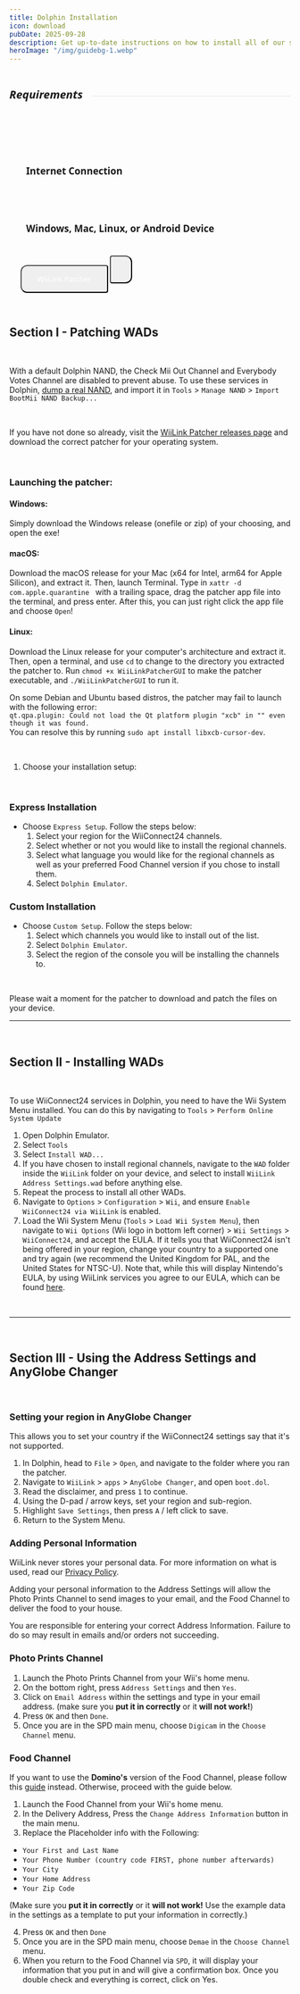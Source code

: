 ```yaml
---
title: Dolphin Installation
icon: download
pubDate: 2025-09-28
description: Get up-to-date instructions on how to install all of our services on Dolphin!
heroImage: "/img/guidebg-1.webp"
---
```


<div style="display: flex; gap:8px; align-items: center;">
  <h5 style="font-family: system-ui; font-size:20px;">Requirements</h5>
  <hr style="flex-grow: 1; border: none; opacity:0.1; border-top: 2px solid var(--color); margin-left: 10px">
</div>
<div style="display:flex; gap:13px; margin-top:10px;background-color:var(--bg-color-tertiary); border:2px solid var(--border-color); align-items:center; justify-content:space-between; padding:35px 20px 30px 20px; border-radius:12px; flex-wrap:wrap; position:relative;"> <h4 style="font-size:17px; font-family:system-ui; padding:10px; border:0px solid #00000060; border-radius:8px;"><span class="globe"></span> Internet Connection</h4> <h4 style="font-size:17px; font-family:system-ui; padding:10px; border:0px solid #00000060; border-radius:8px;"><span class="monitor"></span> Windows, Mac, Linux, or Android Device</h4><div style="height:40px; border-radius:8px;  position:relative;">
<a href="https://github.com/WiiLink24/WiiLink-Patcher-GUI/releases"><button type="button" style="height:50px; padding-left:28px; padding-right:28px; border-radius:12px 4px 4px 12px; color:white !important; transform:translate(0, -8px); font-family:system-ui;" class="btn1 btn btn-success"><span class="download"></span> WiiLink Patcher</button></a>
<a href="https://github.com/hwalker56/WiiLinkPatcherAndroid#getting-started"><button type="button" style="height:50px; padding-left:18px; padding-right:18px; border-radius:4px 12px 12px 4px; color:white !important; transform:translate(0, -8px); font-family:system-ui;" class="btn1 btn btn-success"><span class="android"></span></button></a>
</div></div>
</br>

## Section I - Patching WADs

</br>

<l class="notice warn smallwidth">With a default Dolphin NAND, the Check Mii Out Channel and Everybody Votes Channel are disabled to prevent abuse. To use these services in Dolphin, [dump a real NAND](https://wii.hacks.guide/bootmii), and import it in `Tools` > `Manage NAND` > `Import BootMii NAND Backup...`</l>

</br>

If you have not done so already, visit the [WiiLink Patcher releases page](https://github.com/WiiLink24/WiiLink-Patcher-GUI/releases) and download the correct patcher for your operating system.

</br>

### Launching the patcher:

#### Windows:
Simply download the Windows release (onefile or zip) of your choosing, and open the exe!

#### macOS:
Download the macOS release for your Mac (x64 for Intel, arm64 for Apple Silicon), and extract it. Then, launch Terminal. Type in `xattr -d com.apple.quarantine ` with a trailing space, drag the patcher app file into the terminal, and press enter. After this, you can just right click the app file and choose `Open`!

#### Linux:
Download the Linux release for your computer's architecture and extract it. Then, open a terminal, and use `cd` to change to the directory you extracted the patcher to. Run `chmod +x WiiLinkPatcherGUI` to make the patcher executable, and `./WiiLinkPatcherGUI` to run it.

<l class= "notice info">On some Debian and Ubuntu based distros, the patcher may fail to launch with the following error: </br>
`qt.qpa.plugin: Could not load the Qt platform plugin "xcb" in "" even though it was found.` </br>
You can resolve this by running `sudo apt install libxcb-cursor-dev`.</l>

</br>

1. Choose your installation setup:

</br>

### Express Installation
   - Choose `Express Setup`. Follow the steps below:
     1. Select your region for the WiiConnect24 channels.
     2. Select whether or not you would like to install the regional channels.
     3. Select what language you would like for the regional channels as well as your preferred Food Channel version if you chose to install them.
     4. Select `Dolphin Emulator`.

### Custom Installation
   - Choose `Custom Setup`. Follow the steps below:
     1. Select which channels you would like to install out of the list.
     2. Select `Dolphin Emulator`.
     3. Select the region of the console you will be installing the channels to.

</br>

Please wait a moment for the patcher to download and patch the files on your device.

<hr style="border-top:2px solid var(--border-color);">
</br>

## Section II - Installing WADs

</br>

<l class="notice info">To use WiiConnect24 services in Dolphin, you need to have the Wii System Menu installed. You can do this by navigating to `Tools` > `Perform Online System Update`</l>

1. Open Dolphin Emulator.
2. Select `Tools`
3. Select `Install WAD...`
4. If you have chosen to install regional channels, navigate to the `WAD` folder inside the `WiiLink` folder on your device, and select to install `WiiLink Address Settings.wad` before anything else.
5. Repeat the process to install all other WADs.
6. Navigate to `Options` > `Configuration` > `Wii`, and ensure `Enable WiiConnect24 via WiiLink` is enabled.
7. Load the Wii System Menu (`Tools` > `Load Wii System Menu`), then navigate to `Wii Options` (Wii logo in bottom left corner) > `Wii Settings` > `WiiConnect24`, and accept the EULA. If it tells you that WiiConnect24 isn't being offered in your region, change your country to a supported one and try again (we recommend the United Kingdom for PAL, and the United States for NTSC-U). Note that, while this will display Nintendo's EULA, by using WiiLink services you agree to our EULA, which can be found [here](/eula).

</br>
<hr style="border-top:2px solid var(--border-color);">
</br>

## Section III - Using the Address Settings and AnyGlobe Changer

</br>

### Setting your region in AnyGlobe Changer
<l class="notice generic smallwidth">This allows you to set your country if the WiiConnect24 settings say that it's not supported.</l>
1. In Dolphin, head to `File` > `Open`, and navigate to the folder where you ran the patcher.
2. Navigate to `WiiLink` > `apps` > `AnyGlobe Changer`, and open `boot.dol`.
3. Read the disclaimer, and press `1` to continue.
4. Using the D-pad / arrow keys, set your region and sub-region.
5. Highlight `Save Settings`, then press `A` / left click to save.
6. Return to the System Menu.

### Adding Personal Information

<l class="notice generic smallwidth">WiiLink never stores your personal data. For more information on what is used, read our [Privacy Policy](/privacy-policy).</l>

<l class="notice info smallwidth">Adding your personal information to the Address Settings will allow the Photo Prints Channel to send images to your email, and the Food Channel to deliver the food to your house.</l>

<l class="notice warn smallwidth">You are responsible for entering your correct Address Information. Failure to do so may result in emails and/or orders not succeeding.</l>

### Photo Prints Channel

1. Launch the Photo Prints Channel from your Wii's home menu.
2. On the bottom right, press `Address Settings` and then `Yes`.
3. Click on `Email Address` within the settings and type in your email address. (make sure you **put it in correctly** or it **will not work!**)
4. Press `OK` and then `Done`.
5. Once you are in the SPD main menu, choose `Digicam` in the `Choose Channel` menu.

### Food Channel

<l class="notice warn smallwidth">If you want to use the **Domino's** version of the Food Channel, please follow this [guide](/guide/demae) instead. Otherwise, proceed with the guide below.</l>

1. Launch the Food Channel from your Wii's home menu.
2. In the Delivery Address, Press the `Change Address Information` button in the main menu.
3. Replace the Placeholder info with the Following:

- `Your First and Last Name`
- `Your Phone Number (country code FIRST, phone number afterwards)`
- `Your City`
- `Your Home Address`
- `Your Zip Code`

(Make sure you **put it in correctly** or it **will not work!** Use the example data in the settings as a template to put your information in correctly.)

4. Press `OK` and then `Done`
5. Once you are in the SPD main menu, choose `Demae` in the `Choose Channel` menu.
6. When you return to the Food Channel via `SPD`, it will display your information that you put in and will give a confirmation box. Once you double check and everything is correct, click on Yes.
